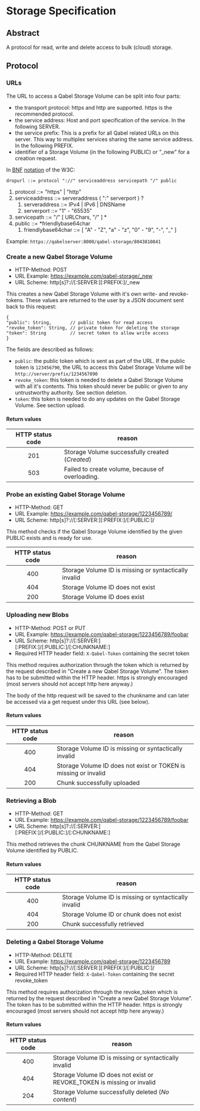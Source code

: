 # Storage Specification

## Abstract

A protocol for read, write and delete access to bulk (cloud) storage.

## Protocol

### URLs

The URL to access a Qabel Storage Volume can be split into four parts:
* the transport protocol: https and http are supported. https is the recommended protocol.
* the service address: Host and port specification of the service. In the following SERVER.
* the service prefix: This is a prefix for all Qabel related URLs on this server. This way to multiplex services sharing the same service address. In the following PREFIX.
* identifier of a Storage Volume (in the following PUBLIC) or "_new" for a creation request.

In [BNF](http://www.w3.org/Addressing/URL/5_BNF.html) [notation](http://www.w3.org/Notation.html) of the W3C:

`dropurl ::= protocol "://" serviceaddress servicepath "/" public`

1. protocol ::= "https" | "http"
2. serviceaddress ::= serveraddress ( ":" serverport ) ?
   1. serveraddress ::= IPv4 | IPv6 | DNSName
   2. serverport ::= "1" - "65535"
3. servicepath ::= "/" [ URLChars, "/" ] *
4. public ::= *friendlybase64char
   1. friendlybase64char ::= [ "A" - "Z", "a" - "z", "0" - "9", "-", "_" ]

Example:
`https://qabelserver:8000/qabel-storage/8043810841`

### Create a new Qabel Storage Volume

* HTTP-Method: POST
* URL Example: https://example.com/qabel-storage/_new
* URL Scheme: http[s]?://[:SERVER:][:PREFIX:]/_new

This creates a new Qabel Storage Volume with it's own write- and revoke-tokens. These values are returned to the user by a JSON document sent back to this request:

```
{
"public": String,       // public token for read access
"revoke_token": String, // private token for deleting the storage
"token": String         // secret token to allow write access
}
```
The fields are described as follows:

* ```public```: the public token which is sent as part of the URL. If the public token is ```123456790```, the URL to access this Qabel Storage Volume will be ```http://server/prefix/1234567890```
* ```revoke_token```: this token is needed to delete a Qabel Storage Volume with all it's contents. This token should never be public or given to any untrustworthy authority. See section deletion.
* ```token```: this token is needed to do any updates on the Qabel Storage Volume. See section upload.

#### Return values

|HTTP status code|reason|
|:----------------:|------|
| 201 | Storage Volume successfully created (*Created*) |
| 503 | Failed to create volume, because of overloading. |


### Probe an existing Qabel Storage Volume

* HTTP-Method: GET
* URL Example: https://example.com/qabel-storage/1223456789/
* URL Scheme: http[s]?://[:SERVER:][:PREFIX:]/[:PUBLIC:]/

This method checks if the Qabel Storage Volume identified by the given PUBLIC
exists and is ready for use.

|HTTP status code|reason|
|:----------------:|------|
| 400 | Storage Volume ID is missing or syntactically invalid |
| 404 | Storage Volume ID does not exist |
| 200 | Storage Volume ID does exist |


### Uploading new Blobs

* HTTP-Method: POST or PUT
* URL Example: https://example.com/qabel-storage/1223456789/foobar
* URL Scheme: http[s]?://[:SERVER:][:PREFIX:]/[:PUBLIC:]/[:CHUNKNAME:]
* Required HTTP header field: `X-Qabel-Token` containing the secret token

This method requires authorization through the token which is returned by the request described in "Create a new Qabel Storage Volume". The token has to be submitted within the HTTP header.
https is strongly encouraged (most servers should not accept http here anyway.)

The body of the http request will be saved to the chunkname and can later be accessed via a get request under this URL (see below).

#### Return values

|HTTP status code|reason|
|:----------------:|------|
| 400 | Storage Volume ID is missing or syntactically invalid |
| 404 | Storage Volume ID does not exist or TOKEN is missing or invalid |
| 200 | Chunk successfully uploaded |


### Retrieving a Blob

* HTTP-Method: GET
* URL Example: https://example.com/qabel-storage/1223456789/foobar
* URL Scheme: http[s]?://[:SERVER:][:PREFIX:]/[:PUBLIC:]/[:CHUNKNAME:]

This method retrieves the chunk CHUNKNAME from the Qabel Storage Volume identified by PUBLIC.

#### Return values

|HTTP status code|reason|
|:----------------:|------|
| 400 | Storage Volume ID is missing or syntactically invalid |
| 404 | Storage Volume ID or chunk does not exist |
| 200 | Chunk successfully retrieved |


### Deleting a Qabel Storage Volume

* HTTP-Method: DELETE
* URL Example: https://example.com/qabel-storage/1223456789
* URL Scheme: http[s]?://[:SERVER:][:PREFIX:]/[:PUBLIC:]/
* Required HTTP header field: `X-Qabel-Token` containing the secret revoke_token

This method requires authorization through the revoke_token which is returned by the request described in "Create a new Qabel Storage Volume". The token has to be submitted within the HTTP header.
https is strongly encouraged (most servers should not accept http here anyway.)

#### Return values

|HTTP status code|reason|
|:----------------:|------|
| 400 | Storage Volume ID is missing or syntactically invalid |
| 404 | Storage Volume ID does not exist or REVOKE_TOKEN is missing or invalid |
| 204 | Storage Volume successfully deleted (*No content*) |
